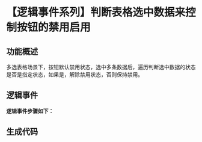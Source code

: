 # 【逻辑事件系列】判断表格选中数据来控制按钮的禁用启用

## 功能概述
多选表格场景下，按钮默认禁用状态，选中多条数据后，遍历判断选中数据的状态是否是指定状态，如果是，解除禁用状态，否则保持禁用。
<drawing-bed src="20240423/2-1.png"/>


## 逻辑事件

**逻辑事件步骤如下：**
<drawing-bed src="20240423/2-2.png"/>
<drawing-bed src="20240423/2-3.png"/>
<drawing-bed src="20240423/2-4.png"/>
<drawing-bed src="20240423/2-5.png"/>
<drawing-bed src="20240423/2-6.png"/>

## 生成代码
<drawing-bed src="20240423/2-7.png"/>
